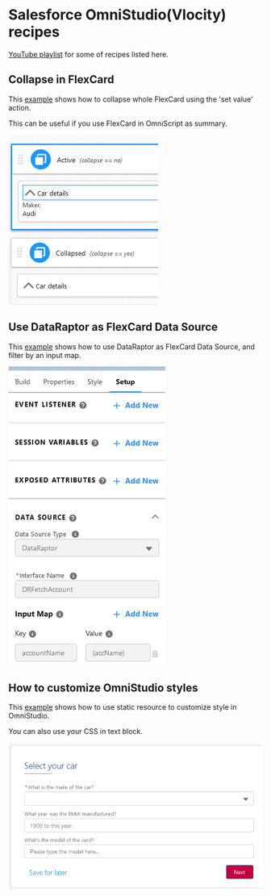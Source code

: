 # Salesforce OmniStudio(Vlocity) recipes

[YouTube playlist](https://www.youtube.com/playlist?list=PL_7QTUl9lWwCE2_t-HGSKiaBBgbDdrLys) for some of recipes listed here.

## Collapse in FlexCard

This [example](source/omnistudio/main/default/omniUiCard/CarSummary_ApexForcePtyLtd_1.ouc-meta.xml) shows how to collapse whole FlexCard using the 'set value' action.

This can be useful if you use FlexCard in OmniScript as summary.

![FlexCard-CarSummary](document/img/FlexCard-CarSummary.png)

## Use DataRaptor as FlexCard Data Source

This [example](source/omnistudio/main/default/omniUiCard/DRAsDataSource_ApexForcePtyLtd_1.ouc-meta.xml) shows how to use DataRaptor as FlexCard Data Source, and filter by an input map.

![UseDataRaptorAsFlexCardDataSource](document/img/UseDataRaptorAsFlexCardDataSource.png)

## How to customize OmniStudio styles

This [example](source/omnistudio/main/default/omniScripts/ApexForcePtyLtd_CarInsuranceQuote_English_2.os-meta.xml) shows how to use static resource to customize style in OmniStudio.

You can also use your CSS in text block.

![CustomOmniStudioStyle](document/img/CustomOmniStudioStyle.png)
